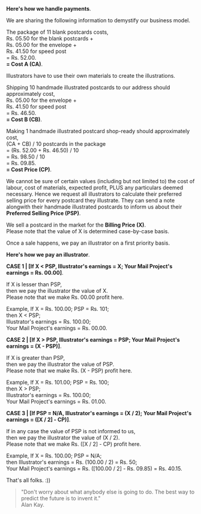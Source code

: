 **Here's how we handle payments**.

We are sharing the following information to demystify our business model.

The package of 11 blank postcards costs,  
Rs. 05.50 for the blank postcards +  
Rs. 05.00 for the envelope +  
Rs. 41.50 for speed post  
= Rs. 52.00.  
**= Cost A (CA)**.

Illustrators have to use their own materials to create the illustrations.

Shipping 10 handmade illustrated postcards to our address should approximately cost,  
Rs. 05.00 for the envelope +  
Rs. 41.50 for speed post  
= Rs. 46.50.  
**= Cost B (CB)**.

Making 1 handmade illustrated postcard shop-ready should approximately cost,  
(CA + CB) / 10 postcards in the package  
= (Rs. 52.00 + Rs. 46.50) / 10  
= Rs. 98.50 / 10  
= Rs. 09.85.  
**= Cost Price (CP)**.

We cannot be sure of certain values (including but not limited to) the cost of labour, cost of materials, expected profit, PLUS any particulars deemed necessary. Hence we request all illustrators to calculate their preferred selling price for every postcard they illustrate. They can send a note alongwith their handmade illustrated postcards to inform us about their **Preferred Selling Price (PSP)**.

We sell a postcard in the market for the **Billing Price (X)**.  
Please note that the value of X is determined case-by-case basis.

Once a sale happens, we pay an illustrator on a first priority basis.

**Here's how we pay an illustrator**.

**CASE 1 | [If X < PSP, Illustrator's earnings = X; Your Mail Project's earnings = Rs. 00.00]**.

If X is lesser than PSP,  
then we pay the illustrator the value of X.  
Please note that we make Rs. 00.00 profit here.

Example, If X = Rs. 100.00; PSP = Rs. 101;  
then X < PSP;  
Illustrator's earnings = Rs. 100.00;  
Your Mail Project's earnings = Rs. 00.00.

**CASE 2 | [If X > PSP, Illustrator's earnings = PSP; Your Mail Project's earnings = (X - PSP)]**.

If X is greater than PSP,  
then we pay the illustrator the value of PSP.  
Please note that we make Rs. (X - PSP) profit here.

Example, If X = Rs. 101.00; PSP = Rs. 100;  
then X > PSP;  
Illustrator's earnings = Rs. 100.00;  
Your Mail Project's earnings = Rs. 01.00.

**CASE 3 | [If PSP = N/A, Illustrator's earnings = (X / 2); Your Mail Project's earnings = ([X / 2] - CP)]**.

If in any case the value of PSP is not informed to us,  
then we pay the illustrator the value of (X / 2).  
Please note that we make Rs. ([X / 2] - CP) profit here.

Example, If X = Rs. 100.00; PSP = N/A;  
then Illustrator's earnings = Rs. (100.00 / 2) = Rs. 50;  
Your Mail Project's earnings = Rs. ([100.00 / 2] - Rs. 09.85) = Rs. 40.15.

That's all folks. :))

> "Don't worry about what anybody else is going to do. The best way to predict the future is to invent it."  
> Alan Kay.
